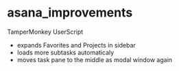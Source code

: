 # asana_improvements
TamperMonkey UserScript

- expands Favorites and Projects in sidebar
- loads more subtasks automaticaly
- moves task pane to the middle as modal window again
